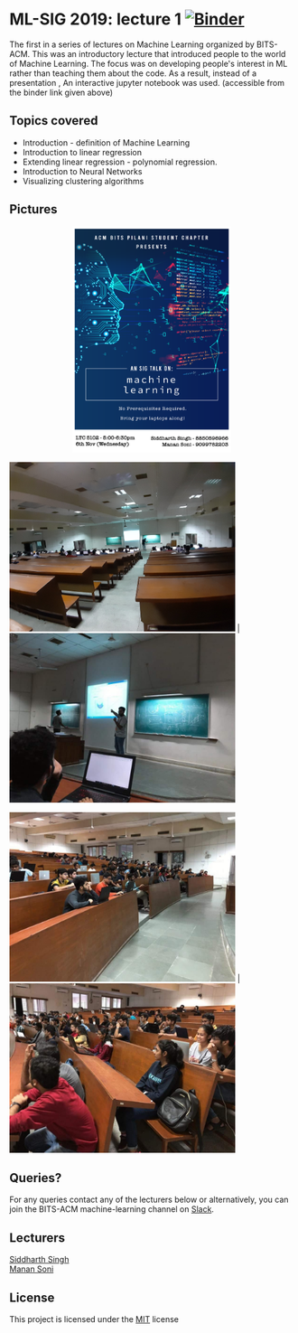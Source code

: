 # ML-SIG  2019: lecture 1 [![Binder](https://mybinder.org/badge_logo.svg)](https://mybinder.org/v2/gh/coolsidd/ML_SIG_2019_Lecture/master)
The first in a series of lectures on Machine Learning organized by BITS-ACM. This was an introductory lecture that introduced people to the world of Machine Learning.
The focus was on developing people's interest in ML rather than teaching them about the code. As a result, instead of a presentation , An interactive jupyter notebook was used. (accessible from the binder link given above)
## Topics covered
* Introduction - definition of Machine Learning
* Introduction to linear regression
* Extending linear regression - polynomial regression.
* Introduction to Neural Networks
* Visualizing clustering algorithms

## Pictures
<p align="center">
  <img src="https://github.com/MananSoni42/ML_SIG_2019_Lecture/blob/master/assets/ml_poster.png" height=400px>  
</p>  

<img src="https://github.com/MananSoni42/ML_SIG_2019_Lecture/blob/master/assets/lec1.jpg" height=300px> | <img src="https://github.com/MananSoni42/ML_SIG_2019_Lecture/blob/master/assets/lec2.jpg" height=300px>

<img src="https://github.com/MananSoni42/ML_SIG_2019_Lecture/blob/master/assets/audience1.jpg" height=300px> | <img src="https://github.com/MananSoni42/ML_SIG_2019_Lecture/blob/master/assets/audience2.jpg" height=300px>  

## Queries?
For any queries contact any of the lecturers below or alternatively, you can join the BITS-ACM machine-learning channel on [Slack](http://bitsacm.slack.com/).
## Lecturers
[Siddharth Singh](https://github.com/coolsidd)  
[Manan Soni](https://github.com/MananSoni42)

## License
This project is licensed under the [MIT](https://opensource.org/licenses/MIT) license
